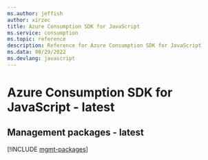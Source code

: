 ```yaml
---
ms.author: jeffish
author: xirzec
title: Azure Consumption SDK for JavaScript
ms.service: consumption
ms.topic: reference
description: Reference for Azure Consumption SDK for JavaScript
ms.data: 08/29/2022
ms.devlang: javascript
---
```

# Azure Consumption SDK for JavaScript - latest

## Management packages - latest
[!INCLUDE [mgmt-packages](consumption-mgmt-index.md)]